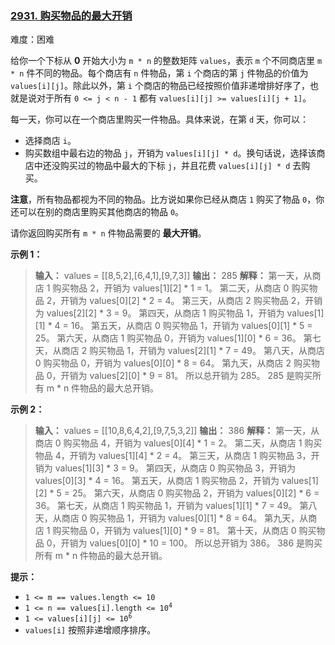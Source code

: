 ### [2931\. 购买物品的最大开销](https://leetcode.cn/problems/maximum-spending-after-buying-items/)

难度：困难

给你一个下标从 **0** 开始大小为 `m * n` 的整数矩阵 `values`，表示 `m` 个不同商店里 `m * n` 件不同的物品。每个商店有 `n` 件物品，第 `i` 个商店的第 `j` 件物品的价值为 `values[i][j]`。除此以外，第 `i` 个商店的物品已经按照价值非递增排好序了，也就是说对于所有 `0 <= j < n - 1` 都有 `values[i][j] >= values[i][j + 1]`。

每一天，你可以在一个商店里购买一件物品。具体来说，在第 `d` 天，你可以：

- 选择商店 `i`。
- 购买数组中最右边的物品 `j`，开销为 `values[i][j] * d`。换句话说，选择该商店中还没购买过的物品中最大的下标 `j`，并且花费 `values[i][j] * d` 去购买。

**注意**，所有物品都视为不同的物品。比方说如果你已经从商店 `1` 购买了物品 `0`，你还可以在别的商店里购买其他商店的物品 `0`。

请你返回购买所有 `m * n` 件物品需要的 **最大开销**。

**示例 1：**

> **输入：** values = \[[8,5,2],[6,4,1],[9,7,3]]
> **输出：** 285
> **解释：** 第一天，从商店 1 购买物品 2，开销为 values[1][2] \* 1 = 1。
> 第二天，从商店 0 购买物品 2，开销为 values[0][2] \* 2 = 4。
> 第三天，从商店 2 购买物品 2，开销为 values[2][2] \* 3 = 9。
> 第四天，从商店 1 购买物品 1，开销为 values[1][1] \* 4 = 16。
> 第五天，从商店 0 购买物品 1，开销为 values[0][1] \* 5 = 25。
> 第六天，从商店 1 购买物品 0，开销为 values[1][0] \* 6 = 36。
> 第七天，从商店 2 购买物品 1，开销为 values[2][1] \* 7 = 49。
> 第八天，从商店 0 购买物品 0，开销为 values[0][0] \* 8 = 64。
> 第九天，从商店 2 购买物品 0，开销为 values[2][0] \* 9 = 81。
> 所以总开销为 285。
> 285 是购买所有 m \* n 件物品的最大总开销。

**示例 2：**

> **输入：** values = \[[10,8,6,4,2],[9,7,5,3,2]]
> **输出：** 386
> **解释：** 第一天，从商店 0 购买物品 4，开销为 values[0][4] \* 1 = 2。
> 第二天，从商店 1 购买物品 4，开销为 values[1][4] \* 2 = 4。
> 第三天，从商店 1 购买物品 3，开销为 values[1][3] \* 3 = 9。
> 第四天，从商店 0 购买物品 3，开销为 values[0][3] \* 4 = 16。
> 第五天，从商店 1 购买物品 2，开销为 values[1][2] \* 5 = 25。
> 第六天，从商店 0 购买物品 2，开销为 values[0][2] \* 6 = 36。
> 第七天，从商店 1 购买物品 1，开销为 values[1][1] \* 7 = 49。
> 第八天，从商店 0 购买物品 1，开销为 values[0][1] \* 8 = 64。
> 第九天，从商店 1 购买物品 0，开销为 values[1][0] \* 9 = 81。
> 第十天，从商店 0 购买物品 0，开销为 values[0][0] \* 10 = 100。
> 所以总开销为 386。
> 386 是购买所有 m \* n 件物品的最大总开销。

**提示：**

- `1 <= m == values.length <= 10`
- <code>1 <= n == values[i].length <= 10<sup>4</sup></code>
- <code>1 <= values[i][j] <= 10<sup>6</sup></code>
- `values[i]` 按照非递增顺序排序。
